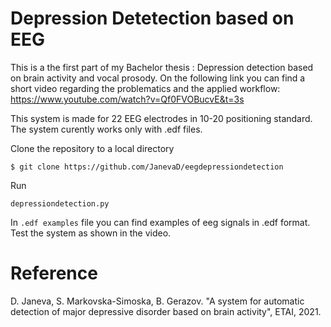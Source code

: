 # Depression Detetection based on EEG

This is a the first part of my Bachelor thesis : Depression detection based on brain activity and vocal prosody. 
On the following link you can find a short video regarding the problematics and the applied workflow:
https://www.youtube.com/watch?v=Qf0FVOBucvE&t=3s

This system is made for 22 EEG electrodes in 10-20 positioning standard. The system curently works only with .edf files.

Clone the repository to a local directory 
```
$ git clone https://github.com/JanevaD/eegdepressiondetection
```

Run
```
depressiondetection.py
```
In ```.edf examples``` file you can find examples of eeg signals in .edf format. Test the system as shown in the video.

# Reference
D. Janeva, S. Markovska-Simoska, B. Gerazov. "A system for automatic detection of major depressive disorder based on brain activity", ETAI, 2021.

